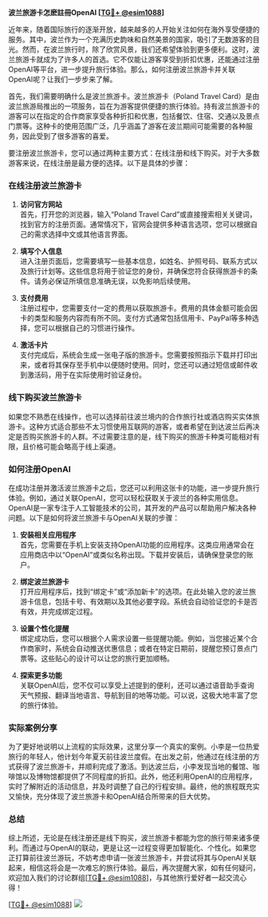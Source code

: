**波兰旅游卡怎麽註冊OpenAI [[TG💪+ @esim1088](https://t.me/s/esim1088)]**

近年来，随着国际旅行的逐渐开放，越来越多的人开始关注如何在海外享受便捷的服务。其中，波兰作为一个充满历史韵味和自然美景的国家，吸引了无数游客的目光。然而，在波兰旅行时，除了欣赏风景，我们还希望体验到更多便利。这时，波兰旅游卡就成为了许多人的首选。它不仅能让游客享受到折扣优惠，还能通过注册OpenAI等平台，进一步提升旅行体验。那么，如何注册波兰旅游卡并关联OpenAI呢？让我们一步步来了解。

首先，我们需要明确什么是波兰旅游卡。波兰旅游卡（Poland Travel Card）是由波兰旅游局推出的一项服务，旨在为游客提供便捷的旅行体验。持有波兰旅游卡的游客可以在指定的合作商家享受各种折扣和优惠，包括餐饮、住宿、交通以及景点门票等。这种卡的使用范围广泛，几乎涵盖了游客在波兰期间可能需要的各种服务，因此受到了很多游客的喜爱。

要注册波兰旅游卡，您可以通过两种主要方式：在线注册和线下购买。对于大多数游客来说，在线注册是最方便的选择。以下是具体的步骤：

### 在线注册波兰旅游卡

1. **访问官方网站**  
   首先，打开您的浏览器，输入“Poland Travel Card”或直接搜索相关关键词，找到官方的注册页面。通常情况下，官网会提供多种语言选项，您可以根据自己的需求选择中文或其他语言界面。

2. **填写个人信息**  
   进入注册页面后，您需要填写一些基本信息，如姓名、护照号码、联系方式以及旅行计划等。这些信息将用于验证您的身份，并确保您符合获得旅游卡的条件。请务必保证所填信息准确无误，以免影响后续使用。

3. **支付费用**  
   注册过程中，您需要支付一定的费用以获取旅游卡。费用的具体金额可能会因卡的类型和服务内容而有所不同。支付方式通常包括信用卡、PayPal等多种选择，您可以根据自己的习惯进行操作。

4. **激活卡片**  
   支付完成后，系统会生成一张电子版的旅游卡。您需要按照指示下载并打印出来，或者将其保存至手机中以便随时使用。同时，您还可以通过短信或邮件收到激活码，用于在实际使用时验证身份。

### 线下购买波兰旅游卡

如果您不熟悉在线操作，也可以选择前往波兰境内的合作旅行社或酒店购买实体旅游卡。这种方式适合那些不太习惯使用互联网的游客，或者希望在到达波兰后再决定是否购买旅游卡的人群。不过需要注意的是，线下购买的旅游卡种类可能相对有限，且价格可能会略高于线上渠道。

### 如何注册OpenAI

在成功注册并激活波兰旅游卡之后，您还可以利用这张卡的功能，进一步提升旅行体验。例如，通过关联OpenAI，您可以轻松获取关于波兰的各种实用信息。OpenAI是一家专注于人工智能技术的公司，其开发的产品可以帮助用户解决各种问题。以下是如何将波兰旅游卡与OpenAI关联的步骤：

1. **安装相关应用程序**  
   首先，您需要在手机上安装支持OpenAI功能的应用程序。这类应用通常会在应用商店中以“OpenAI”或类似名称出现。下载并安装后，请确保登录您的账户。

2. **绑定波兰旅游卡**  
   打开应用程序后，找到“绑定卡”或“添加新卡”的选项。在此处输入您的波兰旅游卡信息，包括卡号、有效期以及其他必要字段。系统会自动验证您的卡是否有效，并完成绑定过程。

3. **设置个性化提醒**  
   绑定成功后，您可以根据个人需求设置一些提醒功能。例如，当您接近某个合作商家时，系统会自动推送优惠信息；或者在特定日期前，提醒您预订景点门票等。这些贴心的设计可以让您的旅行更加顺畅。

4. **探索更多功能**  
   关联OpenAI后，您不仅可以享受上述提到的便利，还可以通过语音助手查询天气预报、翻译当地语言、导航到目的地等功能。可以说，这极大地丰富了您的旅行体验。

### 实际案例分享

为了更好地说明以上流程的实际效果，这里分享一个真实的案例。小李是一位热爱旅行的年轻人，他计划今年夏天前往波兰度假。在出发之前，他通过在线注册的方式获得了波兰旅游卡，并顺利完成了激活。到达波兰后，小李发现当地的餐馆、咖啡馆以及博物馆都提供了不同程度的折扣。此外，他还利用OpenAI的应用程序，实时了解附近的活动信息，并及时调整了自己的行程安排。最终，他的旅程既充实又愉快，充分体现了波兰旅游卡和OpenAI结合所带来的巨大优势。

### 总结

综上所述，无论是在线注册还是线下购买，波兰旅游卡都能为您的旅行带来诸多便利。而通过与OpenAI的联动，更是让这一过程变得更加智能化、个性化。如果您正打算前往波兰游玩，不妨考虑申请一张波兰旅游卡，并尝试将其与OpenAI关联起来，相信这将会是一次难忘的旅行体验。最后，再次提醒大家，如有任何疑问，欢迎加入我们的讨论群组[[TG💪+ @esim1088](https://t.me/s/esim1088)]，与其他旅行爱好者一起交流心得！

[[TG💪+ @esim1088](https://t.me/s/esim1088)] ![](https://i.postimg.cc/4NQfJmqS/Snipaste-2025-05-13-00-14-12.png)